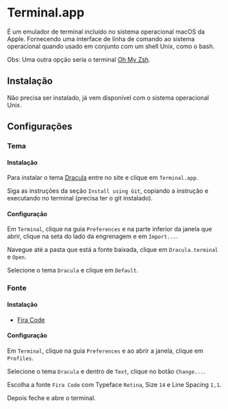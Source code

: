# Terminal.app

É um emulador de terminal incluído no sistema operacional macOS da Apple. Fornecendo uma interface de linha de comando ao sistema operacional quando usado em conjunto com um shell Unix, como o bash.

Obs: Uma outra opção seria o terminal [Oh My Zsh](oh-my-zsh/oh-my-zsh.md).

## Instalação

Não precisa ser instalado, já vem disponível com o sistema operacional Unix.

## Configurações

### Tema

#### Instalação

Para instalar o tema [Dracula](../theme/dracula.md) entre no site e clique em `Terminal.app`.

Siga as instruções da seção `Install using Git`, copiando a instrução e executando no terminal (precisa ter o git instalado).

#### Configuração

Em `Terminal`, clique na guia `Preferences` e na parte inferior da janela que abrir, clique na seta do lado da engrenagem e em `Import...`.

Navegue até a pasta que está a fonte baixada, clique em `Dracula.terminal` e `Open`.

Selecione o tema `Dracula` e clique em `Default`.

### Fonte

#### Instalação

- [Fira Code](../font/fira-code.md)

#### Configuração

Em `Terminal`, clique na guia `Preferences` e ao abrir a janela, clique em `Profiles`.

Selecione o tema `Dracula` e dentro de `Text`, clique no botão `Change...`.

Escolha a fonte `Fira Code` com Typeface `Retina`, Size `14` e Line Spacing `1,1`.

Depois feche e abre o terminal.
